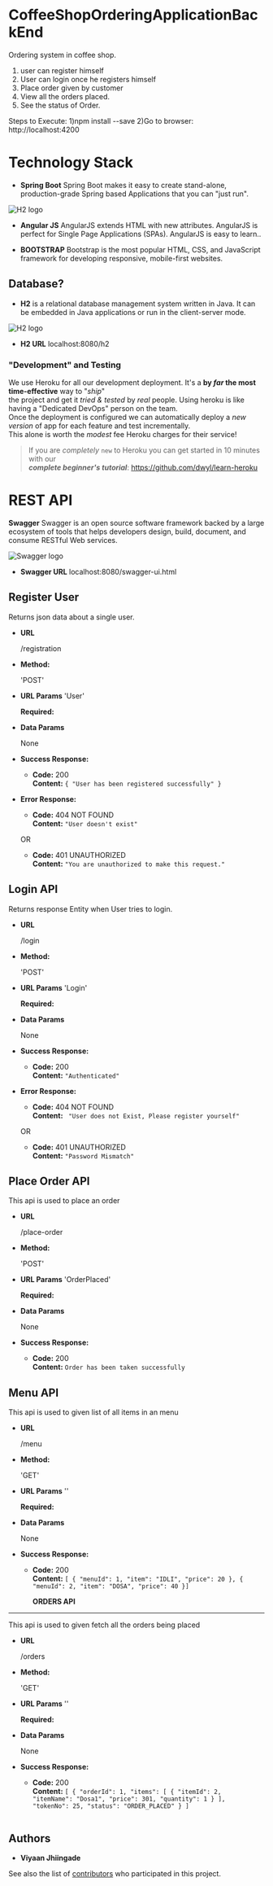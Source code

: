 # CoffeeShopOrderingApplicationBackEnd
Ordering system in coffee shop.

1) user can register himself
2) User can login once he registers himself
3) Place order given by customer
4) View all the orders placed.
4) See the status of Order.

Steps to Execute:
1)npm install --save
2)Go to browser: http://localhost:4200



# Technology Stack

+ **Spring Boot** Spring Boot makes it easy to create stand-alone, production-grade Spring based Applications that you can "just run".
 
 ![H2 logo](https://upload.wikimedia.org/wikipedia/en/2/20/Pivotal_Java_Spring_Logo.png)
 
 + **Angular JS** 
AngularJS extends HTML with new attributes.
AngularJS is perfect for Single Page Applications (SPAs).
AngularJS is easy to learn..
 
 + **BOOTSTRAP** 
Bootstrap is the most popular HTML, CSS, and JavaScript framework for developing responsive, mobile-first websites.
 
## Database? 

+ **H2** is a relational database management system written in Java. It can be embedded in Java applications or run in the client-server mode.


![H2 logo](http://anote-project.org/wiki/images/a/ab/H2-logo-2.png)

+ **H2 URL**  localhost:8080/h2


### "Development" and Testing

We use Heroku for all our development deployment.
It's a **by _far_ the most time-effective** way to "_ship_" <br />
the project and get it _tried & tested_ by _real_ people.
Using heroku is like having a "Dedicated DevOps" person
on the team. <br />
Once the deployment is configured we can automatically deploy
a _new version_ of app for each feature and test incrementally.<br />
This alone is worth the _modest_ fee Heroku charges for their service!
<br >

> If you are _completely_ `new` to Heroku you can get started
in 10 minutes with our <br />
***complete beginner's tutorial***: https://github.com/dwyl/learn-heroku <br />

# REST API

**Swagger** Swagger is an open source software framework backed by a large ecosystem of tools that helps developers design, build, document, and consume RESTful Web services.

![Swagger logo](https://upload.wikimedia.org/wikipedia/commons/thumb/a/ab/Swagger-logo.png/150px-Swagger-logo.png)

+ **Swagger URL** localhost:8080/swagger-ui.html

**Register User**
----
  Returns json data about a single user.

* **URL**

  /registration

* **Method:**

  'POST'
  
*  **URL Params**
	'User' 

   **Required:**
 
  

* **Data Params**

  None

* **Success Response:**

  * **Code:** 200 <br />
    **Content:** `{ "User has been registered successfully" }`
 
* **Error Response:**

  * **Code:** 404 NOT FOUND <br />
    **Content:** ` "User doesn't exist" `

  OR

  * **Code:** 401 UNAUTHORIZED <br />
    **Content:** `"You are unauthorized to make this request." `



**Login API**
----
  Returns response Entity  when User tries to login.

* **URL**

  /login

* **Method:**

  'POST'
  
*  **URL Params**
	'Login' 

   **Required:**
 
  

* **Data Params**

  None

* **Success Response:**

  * **Code:** 200 <br />
    **Content:** `"Authenticated" `
 
* **Error Response:**

  * **Code:** 404 NOT FOUND <br />
    **Content:** ` "User does not Exist, Please register yourself"`

  OR

  * **Code:** 401 UNAUTHORIZED <br />
    **Content:** `"Password Mismatch" `


**Place Order API**
----
   This api is used to place an order

* **URL**

  /place-order

* **Method:**

  'POST'
  
*  **URL Params**
	'OrderPlaced' 

   **Required:**
 
  

* **Data Params**

  None

* **Success Response:**

  * **Code:** 200 <br />
    **Content:** `Order has been taken successfully`
    
 



**Menu API**
----
  This api is used to given list of all items in an menu

* **URL**

  /menu

* **Method:**

  'GET'
  
*  **URL Params**
	'' 

   **Required:**
 
  

* **Data Params**

  None

* **Success Response:**

  * **Code:** 200 <br />
    **Content:** `[
  {
    "menuId": 1,
    "item": "IDLI",
    "price": 20
  },
  {
    "menuId": 2,
    "item": "DOSA",
    "price": 40
  }]`
 

    
    
    **ORDERS API**
----
  This api is used to given fetch all the orders being placed

* **URL**

  /orders

* **Method:**

  'GET'
  
*  **URL Params**
	'' 

   **Required:**
 
  

* **Data Params**

  None

* **Success Response:**

  * **Code:** 200 <br />
    **Content:** `[
  {
    "orderId": 1,
    "items": [
      {
        "itemId": 2,
        "itemName": "Dosa1",
        "price": 301,
        "quantity": 1
      }
    ],
    "tokenNo": 25,
    "status": "ORDER_PLACED"
  }
]`
 
  ```

## Authors

* **Viyaan Jhiingade** 

See also the list of [contributors](https://github.com/your/project/contributors) who participated in this project.
